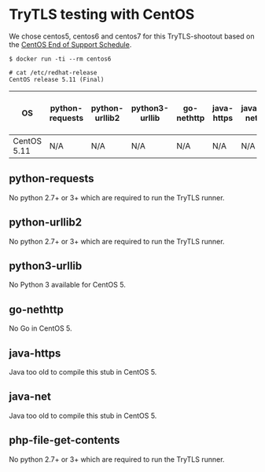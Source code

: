 # TryTLS testing with CentOS

We chose centos5, centos6 and centos7 for this TryTLS-shootout
based on the [CentOS End of Support Schedule](https://en.wikipedia.org/wiki/CentOS#End-of-support_schedule).

```console
$ docker run -ti --rm centos6

# cat /etc/redhat-release
CentOS release 5.11 (Final)
```

<!-- markdownlint-disable MD013 -->

OS          | python-requests | python-urllib2 | python3-urllib | go-nethttp | java-https | java-net | php-file-get-contents
---------- | --------------- | -------------- | -------------- | ---------- | ---------- | -------- | ---------------------
CentOS 5.11 | N/A            | N/A            | N/A            | N/A        | N/A        | N/A      | N/A

## python-requests

No python 2.7+ or 3+ which are required to run the TryTLS runner.

## python-urllib2

No python 2.7+ or 3+ which are required to run the TryTLS runner.

## python3-urllib

No Python 3 available for CentOS 5.

## go-nethttp

No Go in CentOS 5.

## java-https

Java too old to compile this stub in CentOS 5.

## java-net

Java too old to compile this stub in CentOS 5.

## php-file-get-contents

No python 2.7+ or 3+ which are required to run the TryTLS runner.

<!-- markdownlint-enable MD013 -->
